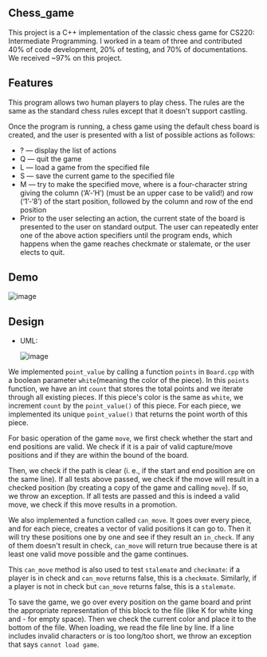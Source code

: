 ## Chess_game
This project is a C++ implementation of the classic chess game for CS220: Intermediate Programming. I worked in a team of three and contributed 40% of code development, 20% of testing, and 70% of documentations. We received ~97% on this project.

## Features
This program allows two human players to play chess. The rules are the same as the standard chess rules except that it doesn't support castling.

Once the program is running, a chess game using the default chess board is created, and the user is presented with a list of possible actions as follows:

- ? — display the list of actions
- Q — quit the game
- L <filename> — load a game from the specified file
- S <filename> — save the current game to the specified file
- M <move> — try to make the specified move, where <move> is a four-character string giving the column (‘A’-‘H’) (must be an upper case to be valid!) and row (‘1’-‘8’) of the start position, followed by the column and row of the end position
- Prior to the user selecting an action, the current state of the board is presented to the user on standard output. The user can repeatedly enter one of the above action specifiers until the program ends, which happens when the game reaches checkmate or stalemate, or the user elects to quit.

## Demo
  ![image](https://user-images.githubusercontent.com/64535834/175611272-2b8a74bc-ad7b-4aad-a536-8ec79c193f91.PNG)

## Design
- UML:
  
  ![image](https://user-images.githubusercontent.com/64535834/175510247-22018c83-a033-4fb8-9c93-c909121c3cf3.PNG)
  
We implemented `point_value` by calling a function `points` in `Board.cpp` with a boolean parameter `white`(meaning the color of the piece).
In this `points` function, we have an int `count` that stores the total points and we iterate through all existing pieces. 
If this piece's color is the same as `white`, we increment `count` by the `point_value()` of this piece. 
For each piece, we implemented its unique `point_value()` that returns the point worth of this piece. 

For basic operation of the game `move`, we first check whether the start and end positions are valid. We check if it is a pair of valid capture/move positions and if they are within the bound of the board.
 
Then, we check if the path is clear (i. e., if the start and end position are on the same line). If all tests above passed, 
we check if the move will result in a checked position (by creating a copy of the game and calling `move`). If so, we throw an exception. If all tests are passed and this is indeed a valid move, we check if this move results in a promotion.

We also implemented a function called `can_move`. It goes over every piece, and for each piece, creates 
a vector of valid positions it can go to. Then it will try these positions one by one 
and see if they result an `in_check`. If any of them doesn't result in check, `can_move` will return true because there is 
at least one valid move possible and the game continues. 
  
This `can_move` method is also used to test `stalemate` and `checkmate`: if a player is in check and `can_move` returns false, this is a `checkmate`. Similarly, if a player is not in check but `can_move` returns false, this is a `stalemate`.

To save the game, we go over every position on the game board and print the appropriate representation of this block to 
the file (like K for white king and - for empty space). Then we check the current color and place it to the bottom of the file. When 
loading, we read the file line by line. If a line includes invalid characters 
or is too long/too short, we throw an exception that says `cannot load game`.
